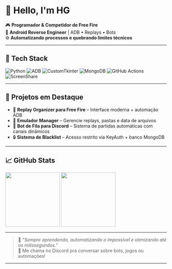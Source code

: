 # 👋 Hello, I'm HG

🎮 **Programador & Competidor de Free Fire**  
📱 **Android Reverse Engineer** | ADB • Replays • Bots  
⚙️ **Automatizando processos e quebrando limites técnicos**

---

## 🔧 Tech Stack

![Python](https://img.shields.io/badge/Python-3776AB?style=for-the-badge&logo=python&logoColor=white)
![ADB](https://img.shields.io/badge/ADB-000000?style=for-the-badge&logo=android&logoColor=green)
![CustomTkinter](https://img.shields.io/badge/CustomTkinter-3c3c3c?style=for-the-badge&logo=python&logoColor=white)
![MongoDB](https://img.shields.io/badge/MongoDB-4EA94B?style=for-the-badge&logo=mongodb&logoColor=white)
![GitHub Actions](https://img.shields.io/badge/GitHub%20Actions-2088FF?style=for-the-badge&logo=githubactions&logoColor=white)
![ScreenShare](https://img.shields.io/badge/ScreemShare-Modding-orange?style=for-the-badge)

---

## 🚀 Projetos em Destaque

- 🎯 **Replay Organizer para Free Fire** – Interface moderna + automação ADB
- 📲 **Emulador Manager** – Gerencie replays, pastas e data de arquivos
- 🤖 **Bot de Fila para Discord** – Sistema de partidas automáticas com canais dinâmicos
- 🔒 **Sistema de Blacklist** – Acesso restrito via KeyAuth + banco MongoDB

---

## 📈 GitHub Stats

<p align="left">
  <img height="170em" src="https://github-readme-stats.vercel.app/api?username=Hugo7-xy&show_icons=true&theme=radical&count_private=true"/>
  <img height="170em" src="https://github-readme-stats.vercel.app/api/top-langs/?username=Hugo7-xy&layout=compact&theme=radical"/>
</p>

---

> 🧠 _"Sempre aprendendo, automatizando o impossível e otimizando até os milissegundos."_  
> 💬 Me chama no Discord pra conversar sobre bots, jogos ou automações!

---

